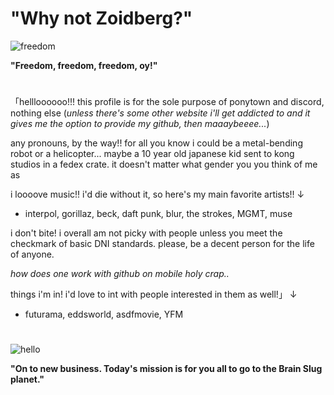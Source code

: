# "Why not Zoidberg?"

 ![freedom](https://i.imgur.com/lTi98P1.gif) 
 
**"Freedom, freedom, freedom, oy!"**
#
「hellloooooo!!! this profile is for the sole purpose of ponytown and discord, nothing else (*unless there's some other website i'll get addicted to and it gives me the option to provide my github, then maaaybeeee...*)

any pronouns, by the way!! for all you know i could be a metal-bending robot or a helicopter... maybe a 10 year old japanese kid sent to kong studios in a fedex crate. it doesn't matter what gender you you think of me as

i loooove music!! i'd die without it, so here's my main favorite artists!!
↓
- interpol, gorillaz, beck, daft punk, blur, the strokes, MGMT, muse

i don't bite! i overall am not picky with people unless you meet the checkmark of basic DNI standards. please, be a decent person for the life of anyone.

*how does one work with github on mobile holy crap..*

things i'm in! i'd love to int with people interested in them as well!」
↓
- futurama, eddsworld, asdfmovie, YFM
#

![hello](https://static1.cbrimages.com/wordpress/wp-content/uploads/2023/01/futurama-hermes-brain-slug.jpg)

**"On to new business. Today's mission is for you all to go to the Brain Slug planet."**
#
